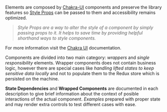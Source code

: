 Elements are composed by [Chakra-UI](https://chakra-ui.com) components and preserve the library features so [Style Props](https://chakra-ui.com/style-props) can be passed to them and accessibility remains optimized.

> _Style Props are a way to alter the style of a component by simply passing props to it. It helps to save time by providing helpful shorthand ways to style components._

For more information visit the [Chakra UI](https://chakra-ui.com) documentation.

Components are divided into two main category: _wrappers_ and _single responsibility_ elements. Wrapper components does not contain business logic, however there are special cases like _handling lifted states to keep sensitive data locally_ and not to populate them to the Redux store which is persisted on the machine.

**State Dependencies** and **Wrapped Components** are documented in each description to give brief information about the context of posible interactions of the actual component. _Examples_ prepared with proper state and may render extra controls to test different cases with ease.
